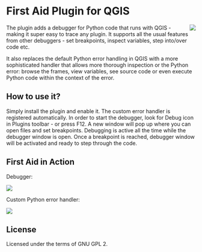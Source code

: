 # First Aid Plugin for QGIS

<img src="https://raw.githubusercontent.com/wonder-sk/qgis-first-aid-plugin/master/icon.png" align="right">

The plugin adds a debugger for Python code that runs with QGIS - making it super easy to trace any plugin.
It supports all the usual features from other debuggers - set breakpoints, inspect variables, step into/over
code etc.

It also replaces the default Python error handling in QGIS
with a more sophisticated handler that allows more thorough inspection
or the Python error: browse the frames, view variables, see source code
or even execute Python code within the context of the error.


## How to use it?

Simply install the plugin and enable it. The custom error handler is registered automatically.
In order to start the debugger, look for Debug icon in Plugins toolbar - or press F12. A new window
will pop up where you can open files and set breakpoints. Debugging is active all the time while
the debugger window is open. Once a breakpoint is reached, debugger window will be activated
and ready to step through the code.


## First Aid in Action

Debugger:

<img src="https://raw.githubusercontent.com/wonder-sk/qgis-first-aid-plugin/master/screenshot-debug.png">

Custom Python error handler:

<img src="https://raw.githubusercontent.com/wonder-sk/qgis-first-aid-plugin/master/screenshot.png">


## License

Licensed under the terms of GNU GPL 2.

